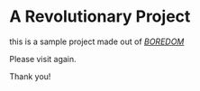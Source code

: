 # A Revolutionary Project

this is a sample project made out of [*BOREDOM*](http://www.donothingfor2minutes.com/)

Please visit again.

Thank you!
